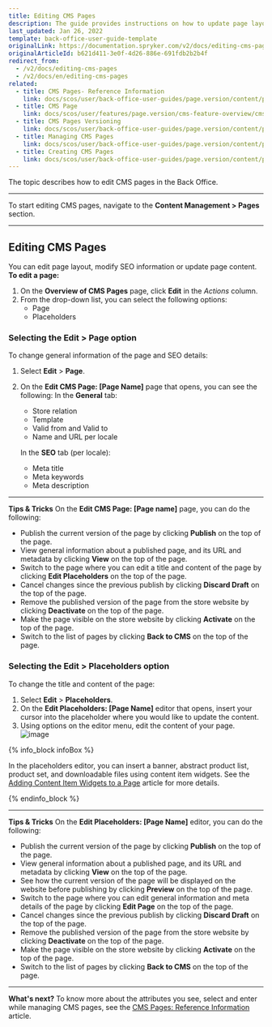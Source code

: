 ```yaml
---
title: Editing CMS Pages
description: The guide provides instructions on how to update page layout, SEO data and page content in the Back Office.
last_updated: Jan 26, 2022
template: back-office-user-guide-template
originalLink: https://documentation.spryker.com/v2/docs/editing-cms-pages
originalArticleId: b621d411-3e0f-4d26-886e-691fdb2b2b4f
redirect_from:
  - /v2/docs/editing-cms-pages
  - /v2/docs/en/editing-cms-pages
related:
  - title: CMS Pages- Reference Information
    link: docs/scos/user/back-office-user-guides/page.version/content/pages/references/cms-pages-reference-information.html
  - title: CMS Page
    link: docs/scos/user/features/page.version/cms-feature-overview/cms-pages-overview.html
  - title: CMS Pages Versioning
    link: docs/scos/user/back-office-user-guides/page.version/content/pages/managing-cms-page-versions.html
  - title: Managing CMS Pages
    link: docs/scos/user/back-office-user-guides/page.version/content/pages/managing-cms-pages.html
  - title: Creating CMS Pages
    link: docs/scos/user/back-office-user-guides/page.version/content/pages/creating-cms-pages.html
---
```


The topic describes how to edit CMS pages in the Back Office.
***
To start editing CMS pages, navigate to the **Content Management > Pages** section.
***
## Editing CMS Pages
You can edit page layout, modify SEO information or update page content.
**To edit a page:**
1. On the **Overview of CMS Pages** page, click **Edit** in the _Actions_ column.
2. From the drop-down list, you can select the following options:
    * Page
    * Placeholders

### Selecting the Edit > Page option
To change general information of the page and SEO details:
1. Select **Edit** > **Page**.
2.  On the **Edit CMS Page: [Page Name]** page that opens, you can see the following:
    In the **General** tab:
    * Store relation
    * Template
    * Valid from and Valid to
    * Name and URL per locale

    In the **SEO** tab (per locale):
    * Meta title
    * Meta keywords
    * Meta description
***
**Tips & Tricks**
On the **Edit CMS Page: [Page name]** page, you can do the following:

* Publish the current version of the page by clicking **Publish** on the top of the page.
* View general information about a published page, and its URL and metadata by clicking **View** on the top of the page.
* Switch to the page where you can edit a title and content of the page by clicking **Edit Placeholders** on the top of the page.
* Cancel changes since the previous publish by clicking **Discard Draft** on the top of the page.
* Remove the published version of the page from the store website by clicking **Deactivate** on the top of the page.
* Make the page visible on the store website by clicking **Activate** on the top of the page.
* Switch to the list of pages by clicking **Back to CMS** on the top of the page.

### Selecting the Edit > Placeholders option
To change the title and content of the page:
1. Select **Edit** > **Placeholders**.
2.  On the **Edit Placeholders: [Page Name]** editor that opens, insert your cursor into the placeholder where you would like to update the content.
3.  Using options on the editor menu, edit the content of your page.
![image](https://spryker.s3.eu-central-1.amazonaws.com/docs/User+Guides/Back+Office+User+Guides/Content+Management+System/Pages/Editing+CMS+Pages/placeholders.png)

{% info_block infoBox %}

In the placeholders editor, you can insert a banner, abstract product list, product set, and downloadable files using content item widgets. See the [Adding Content Item Widgets to a Page](/docs/scos/user/back-office-user-guides/202108.0/content/content-items/adding-content-items-to-cms-pages-and-blocks.html#adding-content-item-widgets-to-pages) article for more details.

{% endinfo_block %}

***
**Tips & Tricks**
On the **Edit Placeholders: [Page Name]** editor, you can do the following:
* Publish the current version of the page by clicking **Publish** on the top of the page.
* View general information about a published page, and its URL and metadata by clicking **View** on the top of the page.
* See how the current version of the page will be displayed on the website before publishing by clicking **Preview** on the top of the page.
* Switch to the page where you can edit general information and meta details of the page by clicking **Edit Page** on the top of the page.
* Cancel changes since the previous publish by clicking **Discard Draft** on the top of the page.
* Remove the published version of the page from the store website by clicking **Deactivate** on the top of the page.
* Make the page visible on the store website by clicking **Activate** on the top of the page.
* Switch to the list of pages by clicking **Back to CMS** on the top of the page.
***
**What's next?**
To know more about the attributes you see, select and enter while managing CMS pages, see the [CMS Pages: Reference Information](/docs/scos/user/back-office-user-guides/{{page.version}}/content/pages/references/cms-pages-reference-information.html) article.
